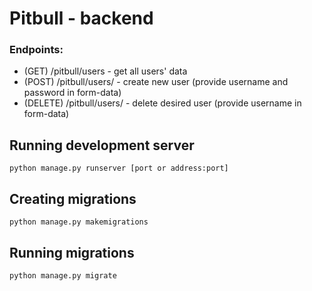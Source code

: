 # Pitbull - backend 

### Endpoints:
* (GET) /pitbull/users  -  get all users' data
* (POST) /pitbull/users/  -  create new user  (provide username and password in form-data)
* (DELETE) /pitbull/users/  - delete desired user  (provide username in form-data)

## Running development server
```
python manage.py runserver [port or address:port]
```
## Creating migrations
```
python manage.py makemigrations
```
## Running migrations
```
python manage.py migrate
```
